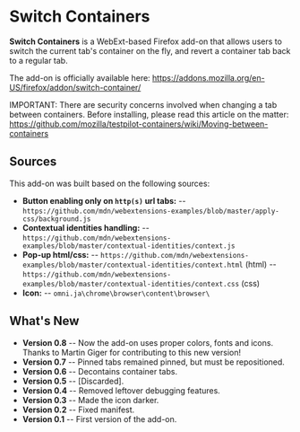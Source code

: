 # Switch Containers
**Switch Containers** is a WebExt-based Firefox add-on that allows users to switch the current tab's container on the fly, and revert a container tab back to a regular tab.

The add-on is officially available here: https://addons.mozilla.org/en-US/firefox/addon/switch-container/

IMPORTANT: There are security concerns involved when changing a tab between containers. Before installing, please read this article on the matter: https://github.com/mozilla/testpilot-containers/wiki/Moving-between-containers

## Sources
This add-on was built based on the following sources:

- **Button enabling only on `http(s)` url tabs:**
-- `https://github.com/mdn/webextensions-examples/blob/master/apply-css/background.js`
- **Contextual identities handling:**
-- `https://github.com/mdn/webextensions-examples/blob/master/contextual-identities/context.js`
- **Pop-up html/css:**
-- `https://github.com/mdn/webextensions-examples/blob/master/contextual-identities/context.html` (html)
-- `https://github.com/mdn/webextensions-examples/blob/master/contextual-identities/context.css` (css)
- **Icon:**
-- `omni.ja\chrome\browser\content\browser\`

## What's New
- **Version 0.8**
-- Now the add-on uses proper colors, fonts and icons. Thanks to Martin Giger for contributing to this new version!
- **Version 0.7**
-- Pinned tabs remained pinned, but must be repositioned.
- **Version 0.6**
-- Decontains container tabs.
- **Version 0.5**
-- [Discarded].
- **Version 0.4**
-- Removed leftover debugging features.
- **Version 0.3**
-- Made the icon darker.
- **Version 0.2**
-- Fixed manifest.
- **Version 0.1**
-- First version of the add-on.